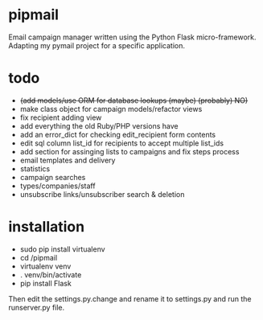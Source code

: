 pipmail
=======

Email campaign manager written using the Python Flask micro-framework.  Adapting my pymail project for a specific application.

todo
=======
- ~~(add models/use ORM for database lookups ~~(maybe)~~ ~~(probably)~~ NO)~~
- make class object for campaign models/refactor views
- fix recipient adding view
- add everything the old Ruby/PHP versions have
- add an error_dict for checking edit_recipient form contents
- edit sql column list_id for recipients to accept multiple list_ids
- add section for assinging lists to campaigns and fix steps process
- email templates and delivery
- statistics
- campaign searches
- types/companies/staff
- unsubscribe links/unsubscriber search & deletion

installation
=======
- sudo pip install virtualenv
- cd /pipmail
- virtualenv venv
- . venv/bin/activate
- pip install Flask

Then edit the settings.py.change and rename it to settings.py and run the runserver.py file.
